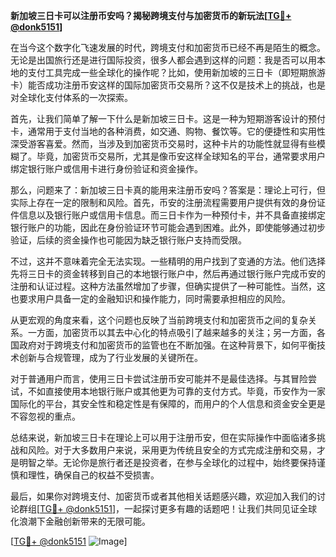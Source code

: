 **新加坡三日卡可以注册币安吗？揭秘跨境支付与加密货币的新玩法[[TG💪+ @donk5151](https://t.me/s/donk5151)]**

在当今这个数字化飞速发展的时代，跨境支付和加密货币已经不再是陌生的概念。无论是出国旅行还是进行国际投资，很多人都会遇到这样的问题：我是否可以用本地的支付工具完成一些全球化的操作呢？比如，使用新加坡的三日卡（即短期旅游卡）能否成功注册币安这样的国际加密货币交易所？这不仅是技术上的挑战，也是对全球化支付体系的一次探索。

首先，让我们简单了解一下什么是新加坡三日卡。这是一种为短期游客设计的预付卡，通常用于支付当地的各种消费，如交通、购物、餐饮等。它的便捷性和实用性深受游客喜爱。然而，当涉及到加密货币交易时，这种卡片的功能性就显得有些模糊了。毕竟，加密货币交易所，尤其是像币安这样全球知名的平台，通常要求用户绑定银行账户或信用卡进行身份验证和资金操作。

那么，问题来了：新加坡三日卡真的能用来注册币安吗？答案是：理论上可行，但实际上存在一定的限制和风险。首先，币安的注册流程需要用户提供有效的身份证件信息以及银行账户或信用卡信息。而三日卡作为一种预付卡，并不具备直接绑定银行账户的功能，因此在身份验证环节可能会遇到困难。此外，即使能够通过初步验证，后续的资金操作也可能因为缺乏银行账户支持而受限。

不过，这并不意味着完全无法实现。一些精明的用户找到了变通的方法。他们选择先将三日卡的资金转移到自己的本地银行账户中，然后再通过银行账户完成币安的注册和认证过程。这种方法虽然增加了步骤，但确实提供了一种可能性。当然，这也要求用户具备一定的金融知识和操作能力，同时需要承担相应的风险。

从更宏观的角度来看，这个问题也反映了当前跨境支付和加密货币之间的复杂关系。一方面，加密货币以其去中心化的特点吸引了越来越多的关注；另一方面，各国政府对于跨境支付和加密货币的监管也在不断加强。在这种背景下，如何平衡技术创新与合规管理，成为了行业发展的关键所在。

对于普通用户而言，使用三日卡尝试注册币安可能并不是最佳选择。与其冒险尝试，不如直接使用本地银行账户或其他更为可靠的支付方式。毕竟，币安作为一家国际化的平台，其安全性和稳定性是有保障的，而用户的个人信息和资金安全更是不容忽视的重点。

总结来说，新加坡三日卡在理论上可以用于注册币安，但在实际操作中面临诸多挑战和风险。对于大多数用户来说，采用更为传统且安全的方式完成注册和交易，才是明智之举。无论你是旅行者还是投资者，在参与全球化的过程中，始终要保持谨慎和理性，确保自己的权益不受损害。

最后，如果你对跨境支付、加密货币或者其他相关话题感兴趣，欢迎加入我们的讨论群组[[TG💪+ @donk5151](https://t.me/s/donk5151)]，一起探讨更多有趣的话题吧！让我们共同见证全球化浪潮下金融创新带来的无限可能。

[[TG💪+ @donk5151](https://t.me/s/donk5151) ![Image](https://i.postimg.cc/rwNCRYN7/Snipaste-2025-04-30-17-27-05.png)]